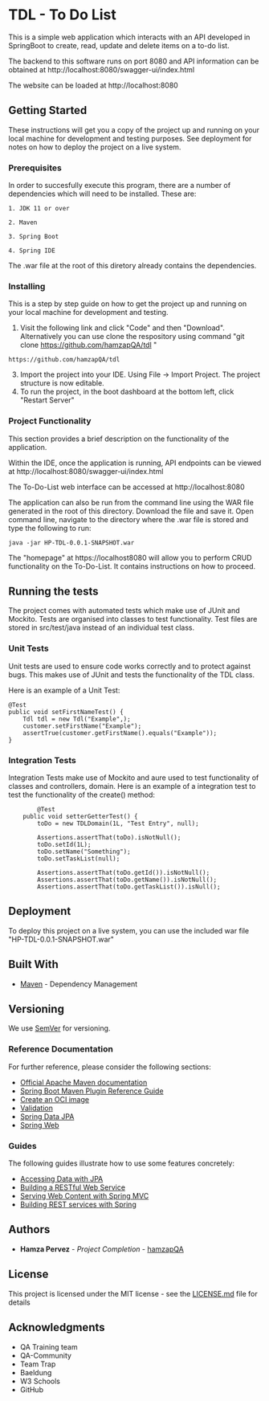 # TDL - To Do List

This is a simple web application which interacts with an API developed in SpringBoot to create, read, update and delete items on a to-do list.

The backend to this software runs on port 8080 and API information can be obtained at http://localhost:8080/swagger-ui/index.html

The website can be loaded at http://localhost:8080

## Getting Started

These instructions will get you a copy of the project up and running on your local machine for development and testing purposes. See deployment for notes on how to deploy the project on a live system.

### Prerequisites

In order to succesfully execute this program, there are a number of dependencies which will need to be installed. These are:

```
1. JDK 11 or over

2. Maven

3. Spring Boot

4. Spring IDE

```
The .war file at the root of this diretory already contains the dependencies.

### Installing

This is a step by step guide on how to get the project up and running on your local machine for development and testing. 

1. Visit the following link and click "Code" and then "Download". Alternatively you can use clone the respository using command "git clone https://github.com/hamzapQA/tdl "
```
https://github.com/hamzapQA/tdl
```
3. Import the project into your IDE. Using File -> Import Project. The project structure is now editable.
4. To run the project, in the boot dashboard at the bottom left, click "Restart Server"

### Project Functionality
 
This section provides a brief description on the functionality of the application.

Within the IDE, once the application is running, API endpoints can be viewed at http://localhost:8080/swagger-ui/index.html

The To-Do-List web interface can be accessed at http://localhost:8080

The application can also be run from the command line using the WAR file generated in the root of this directory. Download the file and save it. Open command line, navigate to the directory where the .war file is stored and type the following to run:

```
java -jar HP-TDL-0.0.1-SNAPSHOT.war
```
The "homepage" at https://localhost8080 will allow you to perform CRUD functionality on the To-Do-List. It contains instructions on how to proceed. 

## Running the tests

The project comes with automated tests which make use of JUnit and Mockito. Tests are organised into classes to test functionality. Test files are stored in src/test/java instead of an individual test class.

### Unit Tests 

Unit tests are used to ensure code works correctly and to protect against bugs. This makes use of JUnit and tests the functionality of the TDL class. 

Here is an example of a Unit Test:

	@Test
	public void setFirstNameTest() {
		Tdl tdl = new Tdl("Example",);
		customer.setFirstName("Example");
		assertTrue(customer.getFirstName().equals("Example"));
	}


### Integration Tests 
Integration Tests make use of Mockito and aure used to test functionality of classes and controllers, domain. Here is an example of a integration test to test the functionality of the create() method:
```	
		@Test
	public void setterGetterTest() {
		toDo = new TDLDomain(1L, "Test Entry", null);
		
		Assertions.assertThat(toDo).isNotNull();
		toDo.setId(1L);
		toDo.setName("Something");
		toDo.setTaskList(null);
		
		Assertions.assertThat(toDo.getId()).isNotNull();
		Assertions.assertThat(toDo.getName()).isNotNull();
		Assertions.assertThat(toDo.getTaskList()).isNull();
```

## Deployment

To deploy this project on a live system, you can use the included war file "HP-TDL-0.0.1-SNAPSHOT.war"

## Built With

* [Maven](https://maven.apache.org/) - Dependency Management

## Versioning

We use [SemVer](http://semver.org/) for versioning.

### Reference Documentation
For further reference, please consider the following sections:

* [Official Apache Maven documentation](https://maven.apache.org/guides/index.html)
* [Spring Boot Maven Plugin Reference Guide](https://docs.spring.io/spring-boot/docs/2.4.2/maven-plugin/reference/html/)
* [Create an OCI image](https://docs.spring.io/spring-boot/docs/2.4.2/maven-plugin/reference/html/#build-image)
* [Validation](https://docs.spring.io/spring-boot/docs/2.4.2/reference/htmlsingle/#boot-features-validation)
* [Spring Data JPA](https://docs.spring.io/spring-boot/docs/2.4.2/reference/htmlsingle/#boot-features-jpa-and-spring-data)
* [Spring Web](https://docs.spring.io/spring-boot/docs/2.4.2/reference/htmlsingle/#boot-features-developing-web-applications)

### Guides
The following guides illustrate how to use some features concretely:

* [Accessing Data with JPA](https://spring.io/guides/gs/accessing-data-jpa/)
* [Building a RESTful Web Service](https://spring.io/guides/gs/rest-service/)
* [Serving Web Content with Spring MVC](https://spring.io/guides/gs/serving-web-content/)
* [Building REST services with Spring](https://spring.io/guides/tutorials/bookmarks/)

## Authors

* **Hamza Pervez** - *Project Completion* - [hamzapQA](https://github.com/hamzapQA)

## License

This project is licensed under the MIT license - see the [LICENSE.md](LICENSE.md) file for details 

## Acknowledgments

* QA Training team 
* QA-Community
* Team Trap
* Baeldung
* W3 Schools
* GitHub
